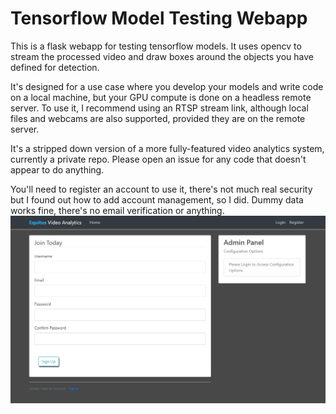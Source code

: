 # Tensorflow Model Testing Webapp

This is a flask webapp for testing tensorflow models. It uses opencv to stream the processed video and draw boxes around the objects you have defined for detection.

It's designed for a use case where you develop your models and write code on a local machine, but your GPU compute is done on a headless remote server. To use it, I recommend using an RTSP stream link, although local files and webcams are also supported, provided they are on the remote server. 

It's a stripped down version of a more fully-featured video analytics system, currently a private repo. Please open an issue for any code that doesn't appear to do anything.

You'll need to register an account to use it, there's not much real security but I found out how to add account management, so I did. Dummy data works fine, there's no email verification or anything.
![login page](login.png)
